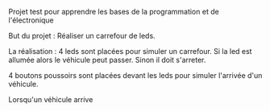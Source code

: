 Projet test pour apprendre les bases de la programmation et de l'électronique

But du projet : 
Réaliser un carrefour de leds.

La réalisation : 
4 leds sont placées pour simuler un carrefour. 
Si la led est allumée alors le véhicule peut passer.
Sinon il doit s'arreter.

4 boutons poussoirs sont placées devant les leds pour simuler l'arrivée d'un véhicule.

Lorsqu'un véhicule arrive 
